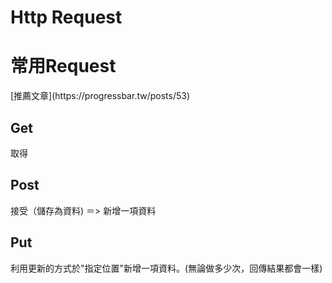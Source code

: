 <h1>Http Request</h1>

<h1>常用Request</h1>
    [推薦文章](https://progressbar.tw/posts/53)
<h2>Get</h2>
    取得
<h2>Post</h2>
    接受（儲存為資料) ＝> 新增一項資料
<h2>Put</h2>
    利用更新的方式於"指定位置"新增一項資料。(無論做多少次，回傳結果都會一樣)

